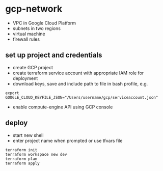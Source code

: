 # gcp-network

* VPC in Google Cloud Platform
* subnets in two regions
* virtual machine
* firewall rules

## set up project and credentials
* create GCP project
* create terraform service account with appropriate IAM role for deployment
* download keys, save and include path to file in bash profile, e.g.
```
export GOOGLE_CLOUD_KEYFILE_JSON="/Users/username/gcp/serviceaccount.json"
```
* enable compute-engine API using GCP console

## deploy
* start new shell
* enter project name when prompted or use tfvars file

```
terraform init
terraform workspace new dev
terraform plan
terraform apply
```
